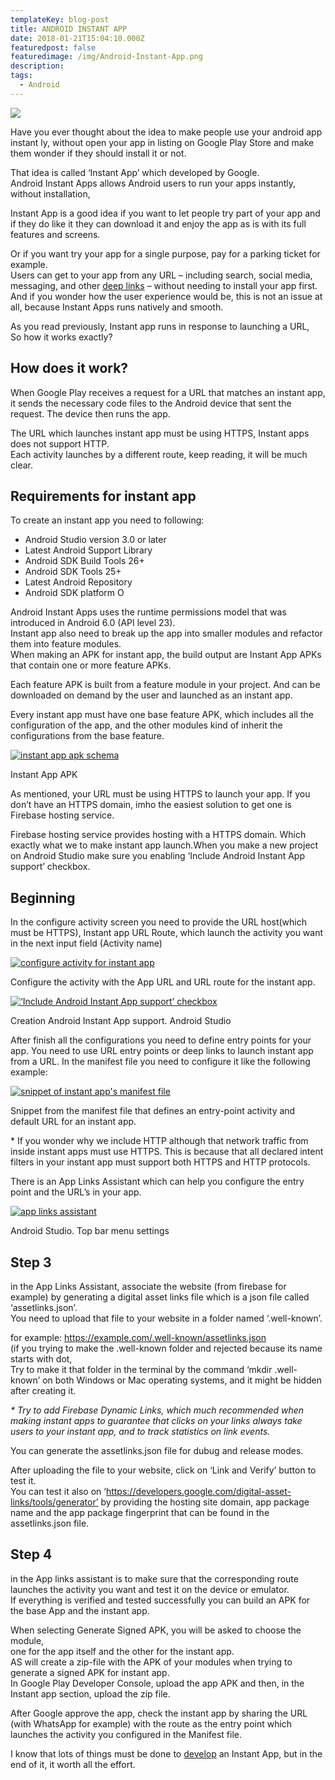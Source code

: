 ```yaml
---
templateKey: blog-post
title: ANDROID INSTANT APP
date: 2018-01-21T15:04:10.000Z
featuredpost: false
featuredimage: /img/Android-Instant-App.png
description:
tags:
  - Android
---
```

![](/img/Android-Instant-App.png)

Have you ever thought about the idea to make people use your android app instant ly, without open your app in listing on Google Play Store and make them wonder if they should install it or not.

That idea is called ‘Instant App’ which developed by Google.  
Android Instant Apps allows Android users to run your apps instantly, without installation,

Instant App is a good idea if you want to let people try part of your app and if they do like it they can download it and enjoy the app as is with its full features and screens.

Or if you want try your app for a single purpose, pay for a parking ticket for example.  
Users can get to your app from any URL – including search, social media, messaging, and other [deep links](https://developer.android.com/training/app-links/deep-linking) – without needing to install your app first.  
And if you wonder how the user experience would be, this is not an issue at all, because Instant Apps runs natively and smooth.

As you read previously, Instant app runs in response to launching a URL,  
So how it works exactly?

How does it work?
-----------------

When Google Play receives a request for a URL that matches an instant app, it sends the necessary code files to the Android device that sent the request. The device then runs the app.

The URL which launches instant app must be using HTTPS, Instant apps does not support HTTP.  
Each activity launches by a different route, keep reading, it will be much clear.

Requirements for instant app
----------------------------

To create an instant app you need to following:

*   Android Studio version 3.0 or later
*   Latest Android Support Library
*   Android SDK Build Tools 26+
*   Android SDK Tools 25+
*   Latest Android Repository
*   Android SDK platform O

Android Instant Apps uses the runtime permissions model that was introduced in Android 6.0 (API level 23).  
Instant app also need to break up the app into smaller modules and refactor them into feature modules.  
When making an APK for instant app, the build output are Instant App APKs that contain one or more feature APKs.

Each feature APK is built from a feature module in your project. And can be downloaded on demand by the user and launched as an instant app.

Every instant app must have one base feature APK, which includes all the configuration of the app, and the other modules kind of inherit the configurations from the base feature.

[![instant app apk schema](https://msapps.mobi/wp-content/uploads/2018/01/aia_features_diagram.png)](https://msapps.mobi/wp-content/uploads/2018/01/aia_features_diagram.png)

Instant App APK

As mentioned, your URL must be using HTTPS to launch your app. If you don’t have an HTTPS domain, imho the easiest solution to get one is Firebase hosting service.

Firebase hosting service provides hosting with a HTTPS domain. Which exactly what we to make instant app launch.When you make a new project on Android Studio make sure you enabling ‘Include Android Instant App support’ checkbox.

Beginning
---------

In the configure activity screen you need to provide the URL host(which must be HTTPS), Instant app URL Route, which launch the activity you want in the next input field (Activity name)

[![configure activity for instant app](https://msapps.mobi/wp-content/uploads/2018/01/aia-instant-app-route.png)](https://msapps.mobi/wp-content/uploads/2018/01/aia-instant-app-route.png)

Configure the activity with the App URL and URL route for the instant app.

[![‘Include Android Instant App support’ checkbox](https://msapps.mobi/wp-content/uploads/2018/01/blur.png)](https://msapps.mobi/wp-content/uploads/2018/01/blur.png)

Creation Android Instant App support. Android Studio

After finish all the configurations you need to define entry points for your app. You need to use URL entry points or deep links to launch instant app from a URL. In the manifest file you need to configure it like the following example:

[![snippet of instant app's manifest file](https://msapps.mobi/wp-content/uploads/2018/01/Screen-Shot-2018-01-11-at-12.12.11.png)](https://msapps.mobi/wp-content/uploads/2018/01/Screen-Shot-2018-01-11-at-12.12.11.png)

Snippet from the manifest file that defines an entry-point activity and default URL for an instant app.

\* If you wonder why we include HTTP although that network traffic from inside instant apps must use HTTPS. This is because that all declared intent filters in your instant app must support both HTTPS and HTTP protocols.

There is an App Links Assistant which can help you configure the entry point and the URL’s in your app.

[![app links assistant](https://msapps.mobi/wp-content/uploads/2018/01/App-Links-Assistant.png)](https://msapps.mobi/wp-content/uploads/2018/01/App-Links-Assistant.png)

Android Studio. Top bar menu settings

Step 3
------

in the App Links Assistant, associate the website (from firebase for example) by generating a digital asset links file which is a json file called ‘assetlinks.json’.  
You need to upload that file to your website in a folder named ‘.well-known’.

for example: https://example.com/.well-known/assetlinks.json  
(if you trying to make the .well-known folder and rejected because its name starts with dot,  
Try to make it that folder in the terminal by the command ‘mkdir .well-known’ on both Windows or Mac operating systems, and it might be hidden after creating it.

_\* Try to add Firebase Dynamic Links, which much recommended when making instant apps to guarantee that clicks on your links always take users to your instant app, and to track statistics on link events._

You can generate the assetlinks.json file for dubug and release modes.

After uploading the file to your website, click on ‘Link and Verify’ button to test it.  
You can test it also on ‘https://developers.google.com/digital-asset-links/tools/generator’ by providing the hosting site domain, app package name and the app package fingerprint that can be found in the assetlinks.json file.

Step 4
------

in the App links assistant is to make sure that the corresponding route launches the activity you want and test it on the device or emulator.  
If everything is verified and tested successfully you can build an APK for the base App and the instant app.

When selecting Generate Signed APK, you will be asked to choose the module,  
one for the app itself and the other for the instant app.  
AS will create a zip-file with the APK of your modules when trying to generate a signed APK for instant app.  
In Google Play Developer Console, upload the app APK and then, in the Instant app section, upload the zip file.

After Google approve the app, check the instant app by sharing the URL (with WhatsApp for example) with the route as the entry point which launches the activity you configured in the Manifest file.

I know that lots of things must be done to [develop](https://msapps.mobi/) an Instant App, but in the end of it, it worth all the effort.
